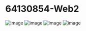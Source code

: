 # 64130854-Web2
![image](https://github.com/user-attachments/assets/2bb3ac88-295f-4c4b-af8d-0d0d4fb38307)
![image](https://github.com/user-attachments/assets/a8fc3169-f544-4b66-a14d-4087472a4ae7)
![image](https://github.com/user-attachments/assets/d5a22869-d81a-40a3-b0f6-efd0f3c428c4)
![image](https://github.com/user-attachments/assets/30251c22-11df-444a-be0f-2bb0ba14f851)

